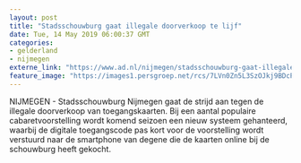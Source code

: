 ```yaml
---
layout: post
title: "Stadsschouwburg gaat illegale doorverkoop te lijf"
date: Tue, 14 May 2019 06:00:37 GMT
categories: 
- gelderland 
- nijmegen 
externe_link: "https://www.ad.nl/nijmegen/stadsschouwburg-gaat-illegale-doorverkoop-te-lijf~aeee65dd9/"
feature_image: "https://images1.persgroep.net/rcs/7LVn0Zn5L3SzOJkj9BDcPGqd4SE/diocontent/148234206/_fitwidth/400/?appId=21791a8992982cd8da851550a453bd7f&quality=0.7"
---
```


NIJMEGEN - Stadsschouwburg Nijmegen gaat de strijd aan tegen de illegale doorverkoop van toegangskaarten. Bij een aantal populaire cabaretvoorstelling wordt komend seizoen een nieuw systeem gehanteerd, waarbij de digitale toegangscode pas kort voor de voorstelling wordt verstuurd naar de smartphone van degene die de kaarten online bij de schouwburg heeft gekocht.

